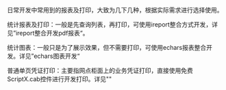 日常开发中常用到的报表及打印，大致为几下几种，根据实际需求进行选择使用。

统计报表及打印：一般是先查询列表，再打印，可使用ireport整合方式开发，详见”ireport整合开发pdf报表“。

统计图表：一般只是为了展示效果，但不需要打印，可使用echars报表整合开发。详见”echars图表开发“

普通单页凭证打印：主要指网点柜面上的业务凭证打印，直接使用免费ScriptX.cab控件进行开发打印。详见""


